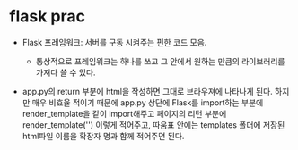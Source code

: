 # flask prac

- Flask 프레임워크: 서버를 구동 시켜주는 편한 코드 모음.

  - 통상적으로 프레임워크는 하나를 쓰고 그 안에서 원하는 만큼의 라이브러리를 가져다 쓸 수 있다.

- app.py의 return 부분에 html을 작성하면 그대로 브라우져에 나타나게 된다. 하지만 매우 비효율 적이기 때문에 app.py 상단에 Flask를 import하는 부분에 render_template을 같이 import해주고 페이지의 리턴 부분에 render_template('') 이렇게 적어주고, 따움표 안에는 templates 폴더에 저장된 html파일 이름을 확장자 명과 함께 적어주면 된다.
